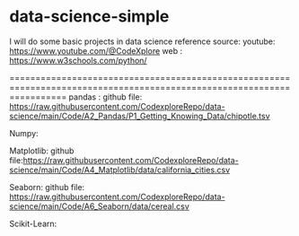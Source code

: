 # data-science-simple
I will do some basic projects in data science 
reference source:
youtube: https://www.youtube.com/@CodeXplore
web : https://www.w3schools.com/python/

=======================================================================================================================
pandas : 
github file: https://raw.githubusercontent.com/CodexploreRepo/data-science/main/Code/A2_Pandas/P1_Getting_Knowing_Data/chipotle.tsv
 
Numpy:

Matplotlib:
github file:https://raw.githubusercontent.com/CodexploreRepo/data-science/main/Code/A4_Matplotlib/data/california_cities.csv

Seaborn: 
github file: https://raw.githubusercontent.com/CodexploreRepo/data-science/main/Code/A6_Seaborn/data/cereal.csv

Scikit-Learn:
